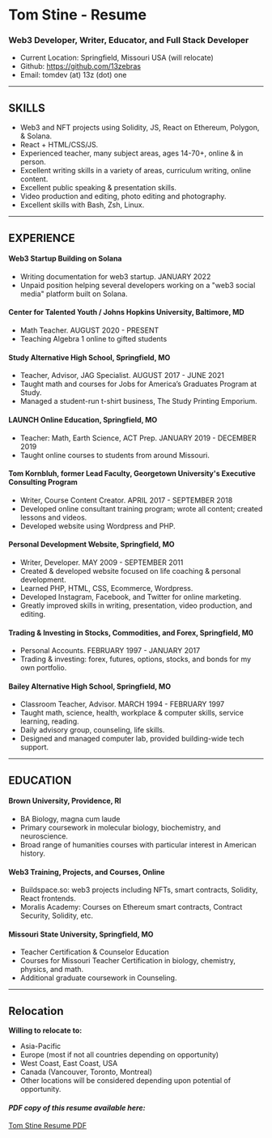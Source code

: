 # Tom Stine - Resume

### Web3 Developer, Writer, Educator, and Full Stack Developer

- Current Location: Springfield, Missouri USA (will relocate)
- Github: https://github.com/13zebras
- Email: tomdev (at) 13z (dot) one

---

## SKILLS

- Web3 and NFT projects using Solidity, JS, React on Ethereum, Polygon, & Solana.
- React + HTML/CSS/JS.
- Experienced teacher, many subject areas, ages 14-70+, online & in person. 
- Excellent writing skills in a variety of areas, curriculum writing, online content.
- Excellent public speaking & presentation skills.
- Video production and editing, photo editing and photography. 
- Excellent skills with Bash, Zsh, Linux.

---

## EXPERIENCE

#### Web3 Startup Building on Solana

- Writing documentation for web3 startup. JANUARY 2022
- Unpaid position helping several developers working on a "web3 social media" platform built on Solana.

#### Center for Talented Youth / Johns Hopkins University, Baltimore, MD

- Math Teacher. AUGUST 2020 - PRESENT
- Teaching Algebra 1 online to gifted students
    
#### Study Alternative High School, Springfield, MO

- Teacher, Advisor, JAG Specialist. AUGUST 2017 - JUNE 2021
- Taught math and courses for Jobs for America’s Graduates Program at Study.
- Managed a student-run t-shirt business, The Study Printing Emporium.
    
#### LAUNCH Online Education, Springfield, MO

- Teacher: Math, Earth Science, ACT Prep. JANUARY 2019 - DECEMBER 2019
- Taught online courses to students from around Missouri.
    
#### Tom Kornbluh, former Lead Faculty, Georgetown University's Executive Consulting Program

- Writer, Course Content Creator. APRIL 2017 - SEPTEMBER 2018
- Developed online consultant training program; wrote all content; created lessons and videos.
- Developed website using Wordpress and PHP.
    
#### Personal Development Website, Springfield, MO

- Writer, Developer. MAY 2009 - SEPTEMBER 2011
- Created & developed website focused on life coaching & personal development.
- Learned PHP, HTML, CSS, Ecommerce, Wordpress.
- Developed Instagram, Facebook, and Twitter for online marketing.
- Greatly improved skills in writing,  presentation, video production, and editing.
    
#### Trading & Investing in Stocks, Commodities, and Forex, Springfield, M0

- Personal Accounts. FEBRUARY 1997 - JANUARY 2017
- Trading & investing: forex, futures, options, stocks, and bonds for my own portfolio.

#### Bailey Alternative High School, Springfield, MO

- Classroom Teacher, Advisor. MARCH 1994 - FEBRUARY 1997
- Taught math, science, health, workplace & computer skills, service learning, reading.
- Daily advisory group, counseling, life skills.
- Designed and managed computer lab, provided building-wide tech support.

---

## EDUCATION

#### Brown University, Providence, RI

- BA Biology, magna cum laude
- Primary coursework in molecular biology, biochemistry, and neuroscience.
- Broad range of humanities courses with particular interest in American history.

#### Web3 Training, Projects, and Courses, Online

- Buildspace.so: web3 projects including NFTs, smart contracts, Solidity, React frontends.
- Moralis Academy: Courses on Ethereum smart contracts, Contract Security, Solidity, etc.

#### Missouri State University, Springfield, MO

- Teacher Certification & Counselor Education
- Courses for Missouri Teacher Certification in biology, chemistry, physics, and math.
- Additional graduate coursework in Counseling.

---

## Relocation

**Willing to relocate to:**
- Asia-Pacific
- Europe (most if not all countries depending on opportunity)
- West Coast, East Coast, USA
- Canada (Vancouver, Toronto, Montreal)
- Other locations will be considered depending upon potential of opportunity.

#### *PDF copy of this resume available here:*

[Tom Stine Resume PDF](https://github.com/13zebras/about-tom/raw/main/documents/tom-stine-resume.pdf)
